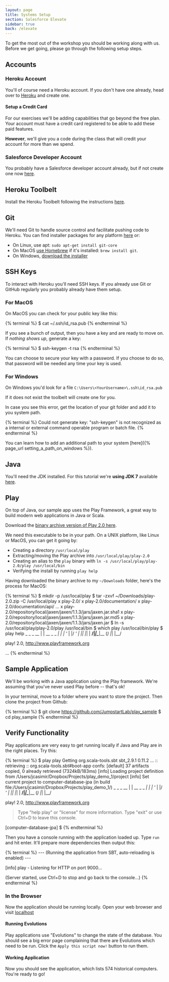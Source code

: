 ```yaml
---
layout: page
title: Systems Setup
section: Salesforce Elevate
sidebar: true
back: /elevate
---
```


To get the most out of the workshop you should be working along with us. Before we get going, please go through the following setup steps.

## Accounts

### Heroku Account

You'll of course need a Heroku account. If you don't have one already, head over to [Heroku](https://id.heroku.com/signup) and create one.

#### Setup a Credit Card

For our exercises we'll be adding capabilities that go beyond the free plan. Your account must have a credit card registered to be able to add these paid features.

**However**, we'll give you a code during the class that will credit your account for more than we spend.

### Salesforce Developer Account

You probably have a Salesforce developer account already, but if not create one now [here](https://events.developerforce.com/signup).

## Heroku Toolbelt

Install the Heroku Toolbelt following the instructions [here](https://toolbelt.heroku.com/).

## Git

We'll need Git to handle source control and facilitate pushing code to Heroku. You can find installer packages for any platform [here](http://git-scm.com/downloads) or:

* On Linux, use apt: `sudo apt-get install git-core`
* On MacOS [use Homebrew](http://brew.sh) if it's installed: `brew install git`.
* On Windows, [download the installer](http://git-scm.com/download/win)

## SSH Keys

To interact with Heroku you'll need SSH keys. If you already use Git or GitHub regularly you probably already have them setup.

### For MacOS

On MacOS you can check for your public key like this:

{% terminal %}
$ cat ~/.ssh/id_rsa.pub
{% endterminal %}

If you see a bunch of output, then you have a key and are ready to move on. If *nothing shows up*, generate a key:

{% terminal %}
$ ssh-keygen -t rsa
{% endterminal %}

You can choose to secure your key with a password. If you choose to do so, that password will be needed any time your key is used.

### For Windows

On Windows you'd look for a file `C:\Users\<YourUsername>\.ssh\id_rsa.pub`

If it does not exist the toolbelt will create one for you.

In case you see this error, get the location of your git folder and add it to you system path.

{% terminal %}
Could not generate key: "ssh-keygen" is not recognized as a internal or external
command operable program or batch file.
{% endterminal %}

You can learn how to add an additional path to your system [here]({% page_url setting_a_path_on_windows %}).

## Java

You'll need the JDK installed. For this tutorial we're **using JDK 7** available [here](http://www.oracle.com/technetwork/java/javase/downloads/jdk7-downloads-1880260.html).

## Play

On top of Java, our sample app uses the Play Framework, a great way to build modern web applications in Java or Scala.

Download the [binary archive version of Play 2.0 here](http://download.playframework.org/releases/play-2.0.zip).

We need this executable to be in your path. On a UNIX platform, like Linux or MacOS, you can get it going by:

* Creating a directory `/usr/local/play`
* Extracting/moving the Play archive into `/usr/local/play/play-2.0`
* Creating an alias to the `play` binary with `ln -s /usr/local/play/play-2.0/play /usr/local/bin`
* Verifying the install by running `play help`

Having downloaded the binary archive to my `~/Downloads` folder, here's the process for MacOS:

{% terminal %}
$ mkdir -p /usr/local/play
$ tar -zxvf ~/Downloads/play-2.0.zip -C /usr/local/play
x play-2.0/
x play-2.0/documentation/
x play-2.0/documentation/api/
...
x play-2.0/repository/local/jaxen/jaxen/1.1.3/jars/jaxen.jar.sha1
x play-2.0/repository/local/jaxen/jaxen/1.1.3/jars/jaxen.jar.md5
x play-2.0/repository/local/jaxen/jaxen/1.1.3/jars/jaxen.jar
$ ln -s /usr/local/play/play-2.0/play /usr/local/bin
$ which play
/usr/local/bin/play
$ play help
       _            _
 _ __ | | __ _ _  _| |
| '_ \| |/ _' | || |_|
|  __/|_|\____|\__ (_)
|_|            |__/

play! 2.0, http://www.playframework.org

...
{% endterminal %}

## Sample Application

We'll be working with a Java application using the Play framework. We're assuming that you've never used Play before -- that's ok!

In your terminal, move to a folder where you want to store the project. Then clone the project from Github:

{% terminal %}
$ git clone https://github.com/JumpstartLab/play_sample
$ cd play_sample
{% endterminal %}

## Verify Functionality

Play applications are very easy to get running locally if Java and Play are in the right places. Try this:

{% terminal %}
$ play
 play
Getting org.scala-tools.sbt sbt_2.9.1 0.11.2 ...
:: retrieving :: org.scala-tools.sbt#boot-app
  confs: [default]
  37 artifacts copied, 0 already retrieved (7324kB/183ms)
[info] Loading project definition from /Users/jcasimir/Dropbox/Projects/play_demo_1/project
[info] Set current project to computer-database-jpa (in build file:/Users/jcasimir/Dropbox/Projects/play_demo_1/)
       _            _
 _ __ | | __ _ _  _| |
| '_ \| |/ _' | || |_|
|  __/|_|\____|\__ (_)
|_|            |__/

play! 2.0, http://www.playframework.org

> Type "help play" or "license" for more information.
> Type "exit" or use Ctrl+D to leave this console.

[computer-database-jpa] $
{% endterminal %}

Then you have a console running with the application loaded up. Type `run` and hit enter. It'll prepare more dependencies then output this:

{% terminal %}
--- (Running the application from SBT, auto-reloading is enabled) ---

[info] play - Listening for HTTP on port 9000...

(Server started, use Ctrl+D to stop and go back to the console...)
{% endterminal %}

### In the Browser

Now the application should be running locally. Open your web browser and visit [localhost](http://localhost:9000)

#### Running Evolutions

Play applications use "Evolutions" to change the state of the database. You should see a big error page complaining that there are Evolutions which need to be run. Click the `Apply this script now!` button to run them.

#### Working Application

Now you should see the application, which lists 574 historical computers. You're ready to go!
